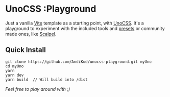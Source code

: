 # UnoCSS :Playground

Just a vanilla [Vite](https://vitejs.dev) template as a starting point, with [UnoCSS](https://unocss.antfu.me). It's a playground to experiment with the included tools and [presets](https://github.com/unocss/unocss/tree/main/packages) or community made ones, like [Scalpel](https://github.com/macheteHot/unocss-preset-scalpel).

## Quick Install

```
git clone https://github.com/AndiKod/unocss-playground.git myUno
cd myUno
yarn
yarn dev
yarn build  // Will build into /dist
```

*Feel free to play around with ;)*
